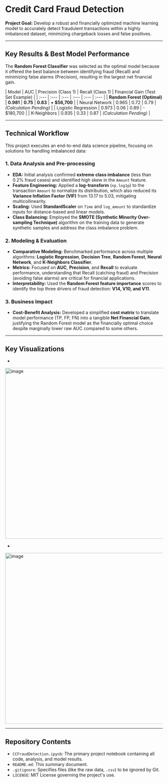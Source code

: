 # Credit Card Fraud Detection

**Project Goal:** Develop a robust and financially optimized machine learning model to accurately detect fraudulent transactions within a highly imbalanced dataset, minimizing chargeback losses and false positives.

---

## Key Results & Best Model Performance

The **Random Forest Classifier** was selected as the optimal model because it offered the best balance between identifying fraud (Recall) and minimizing false alarms (Precision), resulting in the largest net financial gain.

| Model | AUC | Precision (Class 1) | Recall (Class 1) | Financial Gain (Test Set Example) |
| :--- | :--- | :--- | :--- | :--- | :--- |
| **Random Forest (Optimal)** | **0.981** | **0.75** | **0.83** | **+ $56,700** |
| Neural Network | 0.965 | 0.72 | 0.79 | *(Calculation Pending)* |
| Logistic Regression | 0.973 | 0.06 | 0.89 | - $180,700 |
| K-Neighbors | 0.935 | 0.33 | 0.87 | *(Calculation Pending)* |

---

## Technical Workflow

This project executes an end-to-end data science pipeline, focusing on solutions for handling imbalanced data:

### 1. Data Analysis and Pre-processing
* **EDA:** Initial analysis confirmed **extreme class imbalance** (less than 0.2% fraud cases) and identified high skew in the `Amount` feature.
* **Feature Engineering:** Applied a **log-transform** (`np.log1p`) to the transaction `Amount` to normalize its distribution, which also reduced its **Variance Inflation Factor (VIF)** from 13.17 to 5.03, mitigating multicollinearity.
* **Scaling:** Used **StandardScaler** on `Time` and `log_amount` to standardize inputs for distance-based and linear models.
* **Class Balancing:** Employed the **SMOTE (Synthetic Minority Over-sampling Technique)** algorithm on the training data to generate synthetic samples and address the class imbalance problem.

### 2. Modeling & Evaluation
* **Comparative Modeling:** Benchmarked performance across multiple algorithms: **Logistic Regression**, **Decision Tree**, **Random Forest**, **Neural Network**, and **K-Neighbors Classifier**.
* **Metrics:** Focused on **AUC**, **Precision**, and **Recall** to evaluate performance, understanding that Recall (catching fraud) and Precision (avoiding false alarms) are critical for financial applications.
* **Interpretability:** Used the **Random Forest feature importance** scores to identify the top three drivers of fraud detection: **V14, V10, and V11**.

### 3. Business Impact
* **Cost-Benefit Analysis:** Developed a simplified **cost matrix** to translate model performance (TP, FP, FN) into a tangible **Net Financial Gain**, justifying the Random Forest model as the financially optimal choice despite marginally lower raw AUC compared to some others.

---

## Key Visualizations

* 

<img width="695" height="547" alt="image" src="https://github.com/user-attachments/assets/8d9c43c2-6d5c-4fdf-af16-b721db7f3aca" />


* 

<img width="695" height="547" alt="image" src="https://github.com/user-attachments/assets/40f36115-649c-4c3f-9387-34ca07ee7efa" />



---

## Repository Contents

* `CCFraudDetection.ipynb`: The primary project notebook containing all code, analysis, and model results.
* `README.md`: This summary document.
* `.gitignore`: Specifies files (like the raw data, `.csv`) to be ignored by Git.
* `LICENSE`: MIT License governing the project's use.
